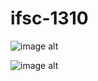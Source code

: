 # ifsc-1310


![image alt](https://github.com/smnickolson1991/ifsc-1310-1/blob/main//assets/img/css-diner.jpg?raw=true)

![image alt](https://github.com/smnickolson1991/ifsc-1310-1/blob/main//assets/img/flexbox-froggy.jpg?raw=true)
